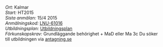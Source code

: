 *Ort:* Kalmar<br />
*Start:* HT2015<br />
*Sista anmälan:* 15/4 2015<br />
*Anmälningskod:* [LNU-61016](https://www.antagning.se/se/search?period=HT_2015&freeText=+LNU-61016)<br />
*Utbildningsplan:* [Utbildningsplan](http://api.kursinfo.lnu.se/GenerateDocument.ashx?templatetype=programmesyllabus&revision=1&code=NGUDM&documenttype=pdf&lang=sv)<br />
*Förkunskapskrav:* Grundläggande behörighet + MaD eller Ma 3c
Du söker till utbildningen via [antagning.se](http://antagning.se)
